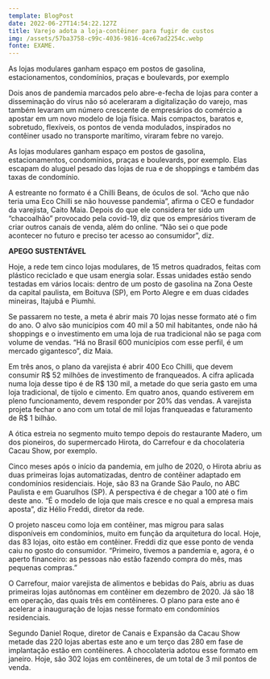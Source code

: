 ```yaml
---
template: BlogPost
date: 2022-06-27T14:54:22.127Z
title: Varejo adota a loja-contêiner para fugir de custos
img: /assets/57ba3758-c99c-4036-9816-4ce67ad2254c.webp
fonte: EXAME.
---
```

As lojas modulares ganham espaço em postos de gasolina, estacionamentos, condomínios, praças e boulevards, por exemplo

Dois anos de pandemia marcados pelo abre-e-fecha de lojas para conter a disseminação do vírus não só aceleraram a digitalização do varejo, mas também levaram um número crescente de empresários do comércio a apostar em um novo modelo de loja física. Mais compactos, baratos e, sobretudo, flexíveis, os pontos de venda modulados, inspirados no contêiner usado no transporte marítimo, viraram febre no varejo.

As lojas modulares ganham espaço em postos de gasolina, estacionamentos, condomínios, praças e boulevards, por exemplo. Elas escapam do aluguel pesado das lojas de rua e de shoppings e também das taxas de condomínio.

A estreante no formato é a Chilli Beans, de óculos de sol. “Acho que não teria uma Eco Chilli se não houvesse pandemia”, afirma o CEO e fundador da varejista, Caito Maia. Depois do que ele considera ter sido um “chacoalhão” provocado pela covid-19, diz que os empresários tiveram de criar outros canais de venda, além do online. “Não sei o que pode acontecer no futuro e preciso ter acesso ao consumidor”, diz.

**APEGO SUSTENTÁVEL**

Hoje, a rede tem cinco lojas modulares, de 15 metros quadrados, feitas com plástico reciclado e que usam energia solar. Essas unidades estão sendo testadas em vários locais: dentro de um posto de gasolina na Zona Oeste da capital paulista, em Boituva (SP), em Porto Alegre e em duas cidades mineiras, Itajubá e Piumhi.

Se passarem no teste, a meta é abrir mais 70 lojas nesse formato até o fim do ano. O alvo são municípios com 40 mil a 50 mil habitantes, onde não há shoppings e o investimento em uma loja de rua tradicional não se paga com volume de vendas. “Há no Brasil 600 municípios com esse perfil, é um mercado gigantesco”, diz Maia.

Em três anos, o plano da varejista é abrir 400 Eco Chilli, que devem consumir R$ 52 milhões de investimento de franqueados. A cifra aplicada numa loja desse tipo é de R$ 130 mil, a metade do que seria gasto em uma loja tradicional, de tijolo e cimento. Em quatro anos, quando estiverem em pleno funcionamento, devem responder por 20% das vendas. A varejista projeta fechar o ano com um total de mil lojas franqueadas e faturamento de R$ 1 bilhão.

A ótica estreia no segmento muito tempo depois do restaurante Madero, um dos pioneiros, do supermercado Hirota, do Carrefour e da chocolateria Cacau Show, por exemplo.

Cinco meses após o início da pandemia, em julho de 2020, o Hirota abriu as duas primeiras lojas automatizadas, dentro de contêiner adaptado em condomínios residenciais. Hoje, são 83 na Grande São Paulo, no ABC Paulista e em Guarulhos (SP). A perspectiva é de chegar a 100 até o fim deste ano. “É o modelo de loja que mais cresce e no qual a empresa mais aposta”, diz Hélio Freddi, diretor da rede.

O projeto nasceu como loja em contêiner, mas migrou para salas disponíveis em condomínios, muito em função da arquitetura do local. Hoje, das 83 lojas, oito estão em contêiner. Freddi diz que esse ponto de venda caiu no gosto do consumidor. “Primeiro, tivemos a pandemia e, agora, é o aperto financeiro: as pessoas não estão fazendo compra do mês, mas pequenas compras.”

O Carrefour, maior varejista de alimentos e bebidas do País, abriu as duas primeiras lojas autônomas em contêiner em dezembro de 2020. Já são 18 em operação, das quais três em contêineres. O plano para este ano é acelerar a inauguração de lojas nesse formato em condomínios residenciais.

Segundo Daniel Roque, diretor de Canais e Expansão da Cacau Show metade das 220 lojas abertas este ano e um terço das 280 em fase de implantação estão em contêineres. A chocolateria adotou esse formato em janeiro. Hoje, são 302 lojas em contêineres, de um total de 3 mil pontos de venda.